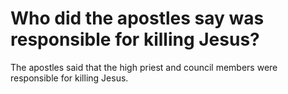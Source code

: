 # Who did the apostles say was responsible for killing Jesus?

The apostles said that the high priest and council members were responsible for killing Jesus.
